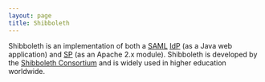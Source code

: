 ```yaml
---
layout: page
title: Shibboleth
---
```


Shibboleth is an implementation of both a [SAML](/glossary/saml/)
[IdP](/glossary/idp/) (as a Java web application) and
[SP](/glossary/sp/) (as an Apache 2.x module). Shibboleth is developed
by the [Shibboleth Consortium](https://shibboleth.net/) and is widely
used in higher education worldwide.
